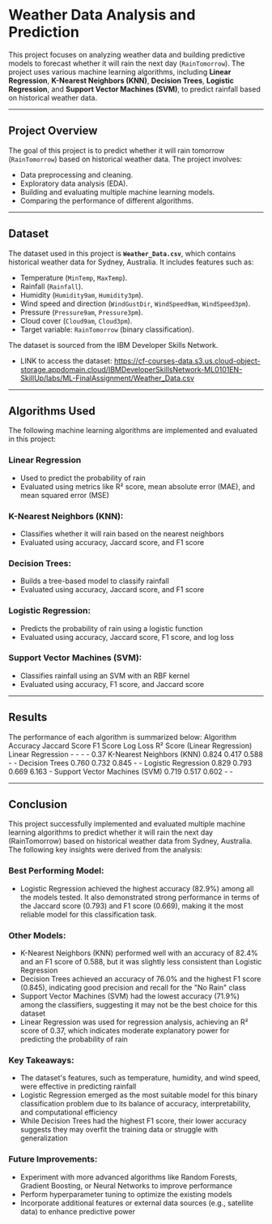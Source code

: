 # Weather Data Analysis and Prediction

This project focuses on analyzing weather data and building predictive models to forecast whether it will rain the next day (`RainTomorrow`). The project uses various machine learning algorithms, including **Linear Regression**, **K-Nearest Neighbors (KNN)**, **Decision Trees**, **Logistic Regression**, and **Support Vector Machines (SVM)**, to predict rainfall based on historical weather data.

---

## Project Overview
The goal of this project is to predict whether it will rain tomorrow (`RainTomorrow`) based on historical weather data. The project involves:
- Data preprocessing and cleaning.
- Exploratory data analysis (EDA).
- Building and evaluating multiple machine learning models.
- Comparing the performance of different algorithms.

---

## Dataset
The dataset used in this project is **`Weather_Data.csv`**, which contains historical weather data for Sydney, Australia. It includes features such as:
- Temperature (`MinTemp`, `MaxTemp`).
- Rainfall (`Rainfall`).
- Humidity (`Humidity9am`, `Humidity3pm`).
- Wind speed and direction (`WindGustDir`, `WindSpeed9am`, `WindSpeed3pm`).
- Pressure (`Pressure9am`, `Pressure3pm`).
- Cloud cover (`Cloud9am`, `Cloud3pm`).
- Target variable: `RainTomorrow` (binary classification).

The dataset is sourced from the IBM Developer Skills Network. 
- LINK to access the dataset: https://cf-courses-data.s3.us.cloud-object-storage.appdomain.cloud/IBMDeveloperSkillsNetwork-ML0101EN-SkillUp/labs/ML-FinalAssignment/Weather_Data.csv

---

## Algorithms Used

The following machine learning algorithms are implemented and evaluated in this project:

### Linear Regression
  - Used to predict the probability of rain
  - Evaluated using metrics like R² score, mean absolute error (MAE), and mean squared error (MSE)
### K-Nearest Neighbors (KNN):
  - Classifies whether it will rain based on the nearest neighbors
  - Evaluated using accuracy, Jaccard score, and F1 score
### Decision Trees:
  - Builds a tree-based model to classify rainfall
  - Evaluated using accuracy, Jaccard score, and F1 score
### Logistic Regression:
  - Predicts the probability of rain using a logistic function
  - Evaluated using accuracy, Jaccard score, F1 score, and log loss
### Support Vector Machines (SVM):
  - Classifies rainfall using an SVM with an RBF kernel
  - Evaluated using accuracy, F1 score, and Jaccard score

---

## Results

The performance of each algorithm is summarized below:
Algorithm	Accuracy	Jaccard Score	F1 Score	Log Loss	R² Score (Linear Regression)
Linear Regression	-	-	-	-	0.37
K-Nearest Neighbors (KNN)	0.824	0.417	0.588	-	-
Decision Trees	0.760	0.732	0.845	-	-
Logistic Regression	0.829	0.793	0.669	6.163	-
Support Vector Machines (SVM)	0.719	0.517	0.602	-	-

---

## Conclusion

This project successfully implemented and evaluated multiple machine learning algorithms to predict whether it will rain the next day (RainTomorrow) based on historical weather data from Sydney, Australia. The following key insights were derived from the analysis:

### Best Performing Model:
- Logistic Regression achieved the highest accuracy (82.9%) among all the models tested. It also demonstrated strong performance in terms of the Jaccard score (0.793) and F1 score (0.669), making it the most reliable model for this classification task.
### Other Models:
- K-Nearest Neighbors (KNN) performed well with an accuracy of 82.4% and an F1 score of 0.588, but it was slightly less consistent than Logistic Regression
- Decision Trees achieved an accuracy of 76.0% and the highest F1 score (0.845), indicating good precision and recall for the "No Rain" class
- Support Vector Machines (SVM) had the lowest accuracy (71.9%) among the classifiers, suggesting it may not be the best choice for this dataset
- Linear Regression was used for regression analysis, achieving an R² score of 0.37, which indicates moderate explanatory power for predicting the probability of rain
### Key Takeaways:
- The dataset's features, such as temperature, humidity, and wind speed, were effective in predicting rainfall
- Logistic Regression emerged as the most suitable model for this binary classification problem due to its balance of accuracy, interpretability, and computational efficiency
- While Decision Trees had the highest F1 score, their lower accuracy suggests they may overfit the training data or struggle with generalization

### Future Improvements:
- Experiment with more advanced algorithms like Random Forests, Gradient Boosting, or Neural Networks to improve performance
- Perform hyperparameter tuning to optimize the existing models
- Incorporate additional features or external data sources (e.g., satellite data) to enhance predictive power

